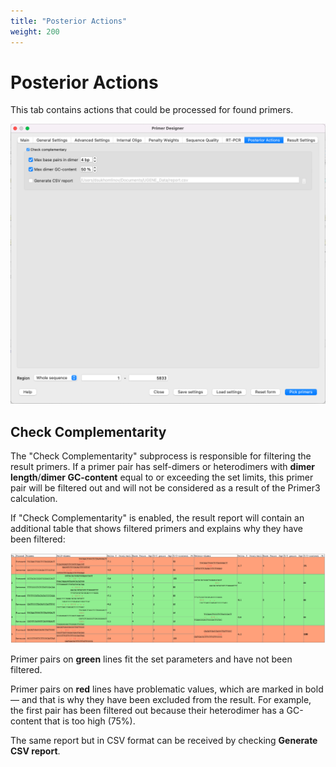 ```yaml
---
title: "Posterior Actions"
weight: 200
---
```


# Posterior Actions

This tab contains actions that could be processed for found primers.

![](/images/96665900/96665902.png)

Check Complementarity
---------------------

The "Check Complementarity" subprocess is responsible for filtering the result primers. If a primer pair has self-dimers or heterodimers with **dimer length**/**dimer GC-content** equal to or exceeding the set limits, this primer pair will be filtered out and will not be considered as a result of the Primer3 calculation.

If "Check Complementarity" is enabled, the result report will contain an additional table that shows filtered primers and explains why they have been filtered:

![](/images/96665900/96665905.png)

Primer pairs on **green** lines fit the set parameters and have not been filtered.

Primer pairs on **red** lines have problematic values, which are marked in bold — and that is why they have been excluded from the result. For example, the first pair has been filtered out because their heterodimer has a GC-content that is too high (75%).

The same report but in CSV format can be received by checking **Generate CSV report**.